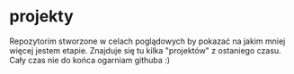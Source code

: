 # projekty
Repozytorim stworzone w celach poglądowych by pokazać na jakim mniej więcej jestem etapie. Znajduje się tu kilka "projektów" z ostaniego czasu. Cały czas nie do końca ogarniam githuba :)
